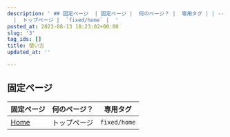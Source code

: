 ```yaml
---
description: ' ## 固定ページ  | 固定ページ |  何のページ？ |  専用タグ | | --- | --- | --- | | [Home](https://ribboncms.github.io/VanillaTemplate-DEMO/)
  |  トップページ |  `fixed/home` |  '
posted_at: 2023-08-13 18:23:02+00:00
slug: '3'
tag_ids: []
title: 使い方
updated_at: ''

---
```


## 固定ページ

| 固定ページ |  何のページ？ |  専用タグ |
| --- | --- | --- |
| [Home](https://ribboncms.github.io/VanillaTemplate-DEMO/) |  トップページ |  `fixed/home` |

